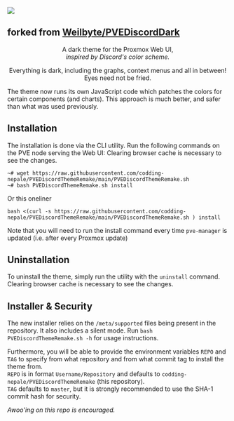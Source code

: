 



![](https://i.imgur.com/SnlCyHF.png)
## forked from [Weilbyte/PVEDiscordDark](https://github.com/Weilbyte/PVEDiscordDark)
<p align="center">A dark theme for the Proxmox Web UI,<br/> <i>inspired by Discord's color scheme.</i></p>

<p align="center">Everything is dark, including the graphs, context menus and all in between! Eyes need not be fried.</p>    
The theme now runs its own JavaScript code which patches the colors for certain components (and charts). This approach is much better, and safer than what was used previously.

## Installation 
The installation is done via the CLI utility. Run the following commands on the PVE node serving the Web UI:  Clearing browser cache is necessary to see the changes.

```
~# wget https://raw.githubusercontent.com/codding-nepale/PVEDiscordThemeRemake/main/PVEDiscordThemeRemake.sh
~# bash PVEDiscordThemeRemake.sh install
```
Or this oneliner
```
bash <(curl -s https://raw.githubusercontent.com/codding-nepale/PVEDiscordThemeRemake/main/PVEDiscordThemeRemake.sh ) install
```

Note that you will need to run the install command every time `pve-manager` is updated (i.e. after every Proxmox update)

## Uninstallation
 To uninstall the theme, simply run the utility with the `uninstall` command. Clearing browser cache is necessary to see the changes.
 
## Installer & Security
The new installer relies on the `/meta/supported` files being present in the repository. It also includes a silent mode. Run `bash PVEDiscordThemeRemake.sh -h` for usage instructions. 

Furthermore, you will be able to provide the environment variables `REPO` and `TAG` to specify from what repository and from what commit tag to install the theme from.   
`REPO` is in format `Username/Repository` and defaults to `codding-nepale/PVEDiscordThemeRemake` (this repository).    
`TAG` defaults to `master`, but it is strongly recommended to use the SHA-1 commit hash for security.

*Awoo'ing on this repo is encouraged.*
